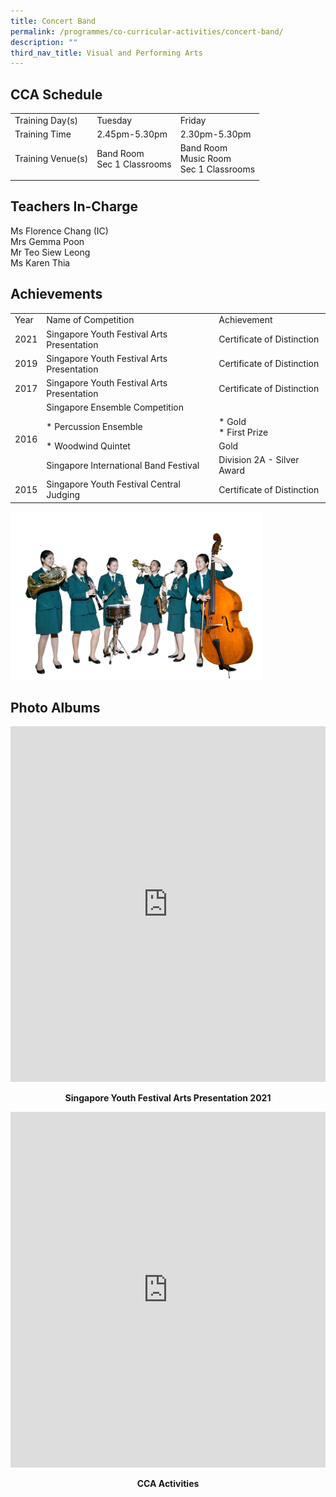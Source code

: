 ```yaml
---
title: Concert Band
permalink: /programmes/co-curricular-activities/concert-band/
description: ""
third_nav_title: Visual and Performing Arts
---
```

CCA Schedule
------------

| | | |
| --- | --- | --- |
| Training Day(s) | Tuesday | Friday |
| Training Time | 2.45pm-5.30pm | 2.30pm-5.30pm |
| Training Venue(s) | Band Room <br> Sec 1 Classrooms | Band Room <br> Music Room  <br> Sec 1 Classrooms |   
| | | |

Teachers In-Charge
------------------

Ms Florence Chang (IC)
<br>
Mrs Gemma Poon
<br>
Mr Teo Siew Leong
<br>
Ms Karen Thia 

Achievements
------------

<table>
	<tr>
		<td> Year </td>
		<td> Name of Competition </td>
		<td> Achievement </td>
	</tr>
	<tr>
		<td> 2021 </td>
		<td> Singapore Youth Festival Arts Presentation </td>
		<td> Certificate of Distinction </td>
	</tr>
	<tr>
		<td> 2019 </td>
		<td> Singapore Youth Festival Arts Presentation </td>
		<td> Certificate of Distinction </td>
	</tr>
	<tr>
		<td> 2017 </td>
		<td> Singapore Youth Festival Arts Presentation </td>
		<td> Certificate of Distinction </td>
	</tr>
	<tr>
		<td rowspan="4"> 2016 </td> 
		<td> Singapore Ensemble Competition </td>
		<td> </td>
	</tr>
	<tr>
		<td> *   Percussion Ensemble </td>
		<td>		*   Gold <br> *   First Prize </td>
	</tr>
	<tr>
		<td> *   Woodwind Quintet </td>
		<td> Gold </td>
	</tr>
	<tr>
		<td> Singapore International Band Festival </td>
		<td> Division 2A - Silver Award </td>
	</tr>
	<tr>
		<td> 2015 </td>
		<td> Singapore Youth Festival Central Judging </td>
		<td> Certificate of Distinction </td>
	</tr>
</table>

<img style="width:80%" src="/images/Symphonic%20Band2-iloveimg-converted.jpg"/>

Photo Albums
------------

<iframe src="https://docs.google.com/presentation/d/e/2PACX-1vRWqlYKK7JmS_3AF5NwGh45b0vCOINEAx5lyWpxLBI-xEs2PJtjEQbdGBPt-yHXErKiX8hGRbB0GCIk/embed?start=false&loop=false&delayms=3000" frameborder="0" width="100%" height="569" allowfullscreen="true"></iframe>

<p align="center"><b>Singapore Youth Festival Arts Presentation 2021</b></p>

<iframe src="https://docs.google.com/presentation/d/e/2PACX-1vS_1dDs60ETig97i0FDA6zyh3fgk3kY9bN2plZgzh04LYHpWWVBk6OgTLtxk-Esn8kV7lnurd148M2R/embed?start=false&loop=false&delayms=3000" frameborder="0" width="100%" height="569" allowfullscreen="true"></iframe>

<p align="center"><b>CCA Activities</b></p>